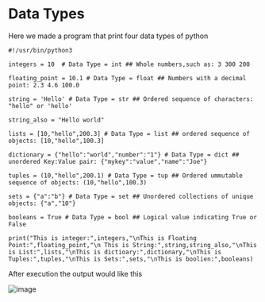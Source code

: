 # Data Types

Here we made a program that print four data types of python

```
#!/usr/bin/python3

integers = 10  # Data Type = int ## Whole numbers,such as: 3 300 200

floating_point = 10.1 # Data Type = float ## Numbers with a decimal point: 2.3 4.6 100.0

string = 'Hello' # Data Type = str ## Ordered sequence of characters: "hello" or 'hello'

string_also = "Hello world"

lists = [10,"hello",200.3] # Data Type = list ## ordered sequence of objects: [10,"hello",100.3]

dictionary = {"hello":"world","number":"1"} # Data Type = dict ## unordered Key:Value pair: {"mykey":"value","name":"Joe"}

tuples = (10,"hello",200.1) # Data Type = tup ## Ordered ummutable sequence of objects: (10,"hello",100.3)

sets = {"a":"b"} # Data Type = set ## Unordered collections of unique objects: {"a","10"}

booleans = True # Data Type = bool ## Logical value indicating True or False

print("This is integer:",integers,"\nThis is Floating Point:",floating_point,"\n This is String:",string,string_also,"\nThis is List:",lists,"\nThis is dictioary:",dictionary,"\nThis is Tuples:",tuples,"\nThis is Sets:",sets,"\nThis is boolien:",booleans)
```
After execution the output would like this 

![image](https://user-images.githubusercontent.com/85181215/132876991-3e38ca2f-8f92-40d6-a77a-8cd88070b6b2.png)

